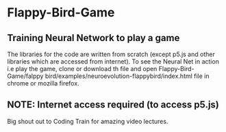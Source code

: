 # Flappy-Bird-Game
Training Neural Network to play a game
-----------------------------------------------------------------------

The libraries for the code are written from scratch (except p5.js and other libraries which are accessed from internet).
To see the Neural Net in action i.e play the game, clone or download th file and 
open Flappy-Bird-Game/falppy bird/examples/neuroevolution-flappybird/index.html
file in chrome or mozilla firefox.

NOTE: Internet access required (to access p5.js)
---------------------------------------------------------------------------

Big shout out to Coding Train for amazing video lectures.
